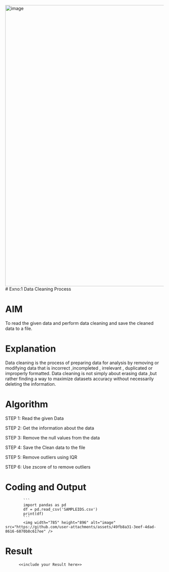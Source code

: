 <img width="785" height="896" alt="image" src="https://github.com/user-attachments/assets/587499a3-eb0f-4919-be50-ba0c7378676e" /># Exno:1
Data Cleaning Process

# AIM
To read the given data and perform data cleaning and save the cleaned data to a file.

# Explanation
Data cleaning is the process of preparing data for analysis by removing or modifying data that is incorrect ,incompleted , irrelevant , duplicated or improperly formatted. Data cleaning is not simply about erasing data ,but rather finding a way to maximize datasets accuracy without necessarily deleting the information.

# Algorithm
STEP 1: Read the given Data

STEP 2: Get the information about the data

STEP 3: Remove the null values from the data

STEP 4: Save the Clean data to the file

STEP 5: Remove outliers using IQR

STEP 6: Use zscore of to remove outliers

# Coding and Output
            ```
            import pandas as pd
            df = pd.read_csv('SAMPLEIDS.csv')
            print(df)
            ```
            <img width="785" height="896" alt="image" src="https://github.com/user-attachments/assets/49fb8a31-3eef-4dad-8616-6870b8c617ee" />

            
# Result
          <<include your Result here>>

